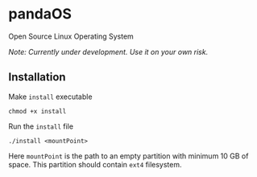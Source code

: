 # pandaOS
Open Source Linux Operating System

*Note: Currently under development. Use it on your own risk.*

Installation
------------

Make `install` executable
```
chmod +x install
```
Run the `install` file
```
./install <mountPoint>
```
Here `mountPoint` is the path to an empty partition with minimum 10 GB of space. This partition should contain `ext4` filesystem.
